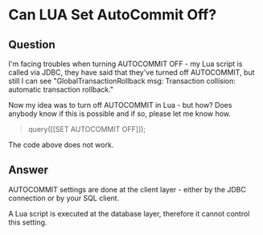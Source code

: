 # Can LUA Set AutoCommit Off?

## Question
I'm facing troubles when turning AUTOCOMMIT OFF - my Lua script is called via JDBC, they have said that they've turned off AUTOCOMMIT, but still I can see "GlobalTransactionRollback msg: Transaction collision: automatic transaction rollback."

Now my idea was to turn off AUTOCOMMIT in Lua - but how? Does anybody know if this is possible and if so, please let me know how.

> query([[SET AUTOCOMMIT OFF]]);

The code above does not work.

## Answer
AUTOCOMMIT settings are done at the client layer - either by the JDBC connection or by your SQL client.

A Lua script is executed at the database layer, therefore it cannot control this setting.